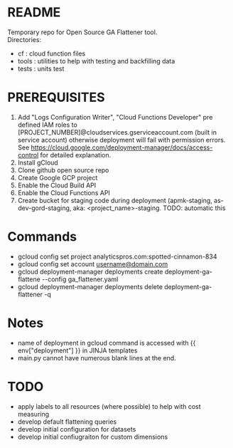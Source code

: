 # README #

Temporary repo for Open Source GA Flattener tool.  
Directories:
* cf : cloud function files
* tools : utilities to help with testing and backfilling data
* tests : units test

# PREREQUISITES #
1. Add "Logs Configuration Writer", "Cloud Functions Developer" pre
   defined IAM roles to
   [PROJECT_NUMBER]@cloudservices.gserviceaccount.com (built in service
   account) otherwise deployment will fail with permission errors. See
   <https://cloud.google.com/deployment-manager/docs/access-control> for
   detailed explanation.
2. Install gCloud
3. Clone github open source repo
4. Create Google GCP project
5. Enable the Cloud Build API 
6. Enable the Cloud Functions API
7. Create bucket for staging code during deployment (apmk-staging,
   as-dev-gord-staging, aka: <project_name>-staging. TODO: automatic
   this

# Commands #
* gcloud config set project analyticspros.com:spotted-cinnamon-834 
* gcloud config set account username@domain.com
* gcloud deployment-manager deployments create deployment-ga-flattene
  --config ga_flattener.yaml
* gcloud deployment-manager deployments delete
  deployment-ga-flattener -q

# Notes #
* name of deployment in gcloud command is accessed with {{
env["deployment"] }} in JINJA templates
* main.py cannot have numerous blank lines at the end.

# TODO #
* apply labels to all resources (where possible) to help with cost
  measuring
* develop default flattening queries
* develop initial configuration for datasets
* develop initial confiugraiton for custom dimensions